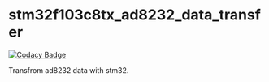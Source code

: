 # stm32f103c8tx_ad8232_data_transfer

[![Codacy Badge](https://app.codacy.com/project/badge/Grade/ddd2314569b74843870f24e51a1318d7)](https://app.codacy.com/gh/Joker2770/stm32f103c8tx_ad8232_data_transfer/dashboard?utm_source=gh&utm_medium=referral&utm_content=&utm_campaign=Badge_grade)

Transfrom ad8232 data with stm32.
